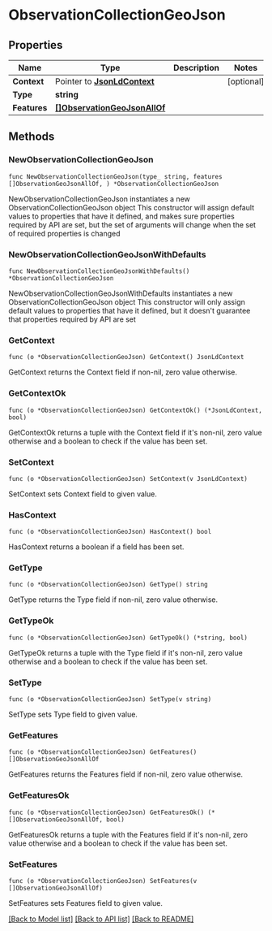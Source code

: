 # ObservationCollectionGeoJson

## Properties

Name | Type | Description | Notes
------------ | ------------- | ------------- | -------------
**Context** | Pointer to [**JsonLdContext**](JsonLdContext.md) |  | [optional] 
**Type** | **string** |  | 
**Features** | [**[]ObservationGeoJsonAllOf**](ObservationGeoJsonAllOf.md) |  | 

## Methods

### NewObservationCollectionGeoJson

`func NewObservationCollectionGeoJson(type_ string, features []ObservationGeoJsonAllOf, ) *ObservationCollectionGeoJson`

NewObservationCollectionGeoJson instantiates a new ObservationCollectionGeoJson object
This constructor will assign default values to properties that have it defined,
and makes sure properties required by API are set, but the set of arguments
will change when the set of required properties is changed

### NewObservationCollectionGeoJsonWithDefaults

`func NewObservationCollectionGeoJsonWithDefaults() *ObservationCollectionGeoJson`

NewObservationCollectionGeoJsonWithDefaults instantiates a new ObservationCollectionGeoJson object
This constructor will only assign default values to properties that have it defined,
but it doesn't guarantee that properties required by API are set

### GetContext

`func (o *ObservationCollectionGeoJson) GetContext() JsonLdContext`

GetContext returns the Context field if non-nil, zero value otherwise.

### GetContextOk

`func (o *ObservationCollectionGeoJson) GetContextOk() (*JsonLdContext, bool)`

GetContextOk returns a tuple with the Context field if it's non-nil, zero value otherwise
and a boolean to check if the value has been set.

### SetContext

`func (o *ObservationCollectionGeoJson) SetContext(v JsonLdContext)`

SetContext sets Context field to given value.

### HasContext

`func (o *ObservationCollectionGeoJson) HasContext() bool`

HasContext returns a boolean if a field has been set.

### GetType

`func (o *ObservationCollectionGeoJson) GetType() string`

GetType returns the Type field if non-nil, zero value otherwise.

### GetTypeOk

`func (o *ObservationCollectionGeoJson) GetTypeOk() (*string, bool)`

GetTypeOk returns a tuple with the Type field if it's non-nil, zero value otherwise
and a boolean to check if the value has been set.

### SetType

`func (o *ObservationCollectionGeoJson) SetType(v string)`

SetType sets Type field to given value.


### GetFeatures

`func (o *ObservationCollectionGeoJson) GetFeatures() []ObservationGeoJsonAllOf`

GetFeatures returns the Features field if non-nil, zero value otherwise.

### GetFeaturesOk

`func (o *ObservationCollectionGeoJson) GetFeaturesOk() (*[]ObservationGeoJsonAllOf, bool)`

GetFeaturesOk returns a tuple with the Features field if it's non-nil, zero value otherwise
and a boolean to check if the value has been set.

### SetFeatures

`func (o *ObservationCollectionGeoJson) SetFeatures(v []ObservationGeoJsonAllOf)`

SetFeatures sets Features field to given value.



[[Back to Model list]](../README.md#documentation-for-models) [[Back to API list]](../README.md#documentation-for-api-endpoints) [[Back to README]](../README.md)


